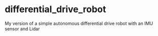 # differential_drive_robot
My version of a simple autonomous differential drive robot with an IMU sensor and Lidar
